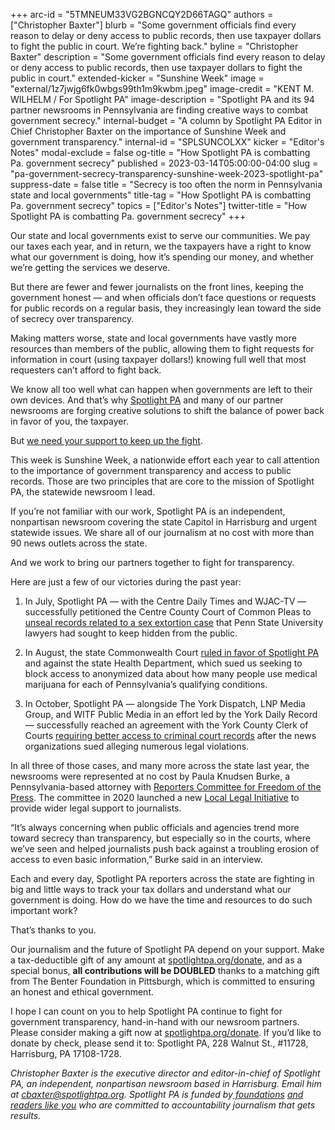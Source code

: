 +++
arc-id = "5TMNEUM33VG2BGNCQY2D66TAGQ"
authors = ["Christopher Baxter"]
blurb = "Some government officials find every reason to delay or deny access to public records, then use taxpayer dollars to fight the public in court. We’re fighting back."
byline = "Christopher Baxter"
description = "Some government officials find every reason to delay or deny access to public records, then use taxpayer dollars to fight the public in court."
extended-kicker = "Sunshine Week"
image = "external/1z7jwjg6fk0wbgs99th1m9kwbm.jpeg"
image-credit = "KENT M. WILHELM / For Spotlight PA"
image-description = "Spotlight PA and its 94 partner newsrooms in Pennsylvania are finding creative ways to combat government secrecy."
internal-budget = "A column by Spotlight PA Editor in Chief Christopher Baxter on the importance of Sunshine Week and government transparency."
internal-id = "SPLSUNCOLXX"
kicker = "Editor's Notes"
modal-exclude = false
og-title = "How Spotlight PA is combatting Pa. government secrecy"
published = 2023-03-14T05:00:00-04:00
slug = "pa-government-secrecy-transparency-sunshine-week-2023-spotlight-pa"
suppress-date = false
title = "Secrecy is too often the norm in Pennsylvania state and local governments"
title-tag = "How Spotlight PA is combatting Pa. government secrecy"
topics = ["Editor's Notes"]
twitter-title = "How Spotlight PA is combatting Pa. government secrecy"
+++

Our state and local governments exist to serve our communities. We pay our taxes each year, and in return, we the taxpayers have a right to know what our government is doing, how it’s spending our money, and whether we’re getting the services we deserve.

But there are fewer and fewer journalists on the front lines, keeping the government honest — and when officials don’t face questions or requests for public records on a regular basis, they increasingly lean toward the side of secrecy over transparency.

Making matters worse, state and local governments have vastly more resources than members of the public, allowing them to fight requests for information in court (using taxpayer dollars!) knowing full well that most requesters can’t afford to fight back.

We know all too well what can happen when governments are left to their own devices. And that’s why <a href="https://www.spotlightpa.org/">Spotlight PA</a> and many of our partner newsrooms are forging creative solutions to shift the balance of power back in favor of you, the taxpayer.

But <a href="http://spotlightpa.fundjournalism.org/donate?campaign=701Dn000000YgpAIAS">we need your support to keep up the fight</a>.

<script src="https://www.spotlightpa.org/embed.js" async></script><div data-spl-embed-version="1" data-spl-src="https://www.spotlightpa.org/embeds/donate/?teaser_text=Support%20Spotlight%20PA's%20vital%20investigative%20and%20public-service%20journalism%20and%20%3Cb%3Eall%20gifts%20will%20be%20DOUBLED%3C%2Fb%3E%20until%20March%2025%20thanks%20to%20a%20generous%20matching%20gift%20from%20the%20Benter%20Foundation%20in%20Pittsburgh.&eyebrow_text=SUPPORT%20SPOTLIGHT%20PA"></div>

This week is Sunshine Week, a nationwide effort each year to call attention to the importance of government transparency and access to public records. Those are two principles that are core to the mission of Spotlight PA, the statewide newsroom I lead.

If you’re not familiar with our work, Spotlight PA is an independent, nonpartisan newsroom covering the state Capitol in Harrisburg and urgent statewide issues. We share all of our journalism at no cost with more than 90 news outlets across the state.

And we work to bring our partners together to fight for transparency.

Here are just a few of our victories during the past year:

1. In July, Spotlight PA — with the Centre Daily Times and WJAC-TV — successfully petitioned the Centre County Court of Common Pleas to <a href="https://www.spotlightpa.org/statecollege/2022/08/penn-state-court-action-legal-standing/">unseal records related to a sex extortion case</a> that Penn State University lawyers had sought to keep hidden from the public.

2. In August, the state Commonwealth Court <a href="https://www.spotlightpa.org/news/2022/08/pa-medical-marijuana-program-addiction-treatment-court-order/">ruled in favor of Spotlight PA</a> and against the state Health Department, which sued us seeking to block access to anonymized data about how many people use medical marijuana for each of Pennsylvania’s qualifying conditions.

3. In October, Spotlight PA — alongside The York Dispatch, LNP Media Group, and WITF Public Media in an effort led by the York Daily Record — successfully reached an agreement with the York County Clerk of Courts <a href="https://www.spotlightpa.org/news/2022/10/york-county-pennsylvania-criminal-court-records-settlement/">requiring better access to criminal court records</a> after the news organizations sued alleging numerous legal violations.

In all three of those cases, and many more across the state last year, the newsrooms were represented at no cost by Paula Knudsen Burke, a Pennsylvania-based attorney with <a href="https://www.rcfp.org/">Reporters Committee for Freedom of the Press</a>. The committee in 2020 launched a new <a href="https://www.rcfp.org/local/">Local Legal Initiative</a> to provide wider legal support to journalists.

“It’s always concerning when public officials and agencies trend more toward secrecy than transparency, but especially so in the courts, where we’ve seen and helped journalists push back against a troubling erosion of access to even basic information,” Burke said in an interview.

Each and every day, Spotlight PA reporters across the state are fighting in big and little ways to track your tax dollars and understand what our government is doing. How do we have the time and resources to do such important work?

That’s thanks to you.

Our journalism and the future of Spotlight PA depend on your support. Make a tax-deductible gift of any amount at <a href="http://spotlightpa.fundjournalism.org/donate?campaign=701Dn000000YgpAIAS">spotlightpa.org/donate</a>, and as a special bonus, <b>all contributions will be DOUBLED</b> thanks to a matching gift from The Benter Foundation in Pittsburgh, which is committed to ensuring an honest and ethical government.

I hope I can count on you to help Spotlight PA continue to fight for government transparency, hand-in-hand with our newsroom partners. Please consider making a gift now at <a href="http://spotlightpa.fundjournalism.org/donate?campaign=701Dn000000YgpAIAS">spotlightpa.org/donate</a>. If you’d like to donate by check, please send it to: Spotlight PA, 228 Walnut St., #11728, Harrisburg, PA 17108-1728.

<i>Christopher Baxter is the executive director and editor-in-chief of Spotlight PA, an independent, nonpartisan newsroom based in Harrisburg. Email him at </i><a href="mailto:cbaxter@spotlightpa.org"><i>cbaxter@spotlightpa.org</i></a><i>. Spotlight PA is funded by</i><a href="https://www.spotlightpa.org/support"><i> foundations</i></a><i> </i><a href="https://www.spotlightpa.org/support"><i>and readers like you</i></a><i> who are committed to accountability journalism that gets results.</i>
